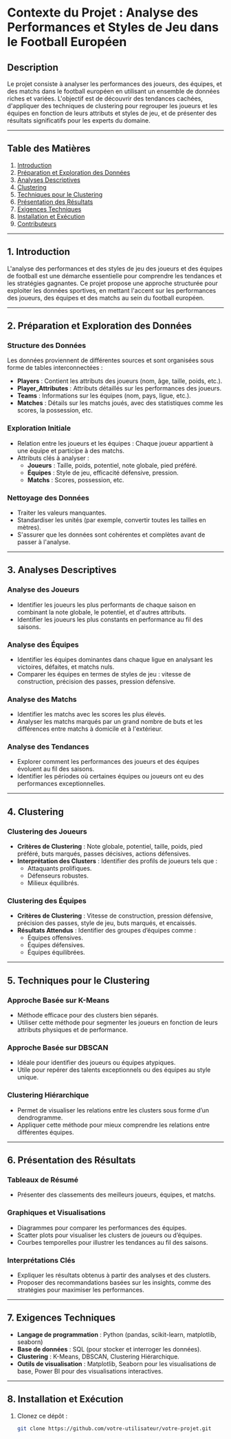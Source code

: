 # Contexte du Projet : Analyse des Performances et Styles de Jeu dans le Football Européen

## Description
Le projet consiste à analyser les performances des joueurs, des équipes, et des matchs dans le football européen en utilisant un ensemble de données riches et variées. L'objectif est de découvrir des tendances cachées, d'appliquer des techniques de clustering pour regrouper les joueurs et les équipes en fonction de leurs attributs et styles de jeu, et de présenter des résultats significatifs pour les experts du domaine.

---

## Table des Matières
1. [Introduction](#introduction)
2. [Préparation et Exploration des Données](#préparation-et-exploration-des-données)
3. [Analyses Descriptives](#analyses-descriptives)
4. [Clustering](#clustering)
5. [Techniques pour le Clustering](#techniques-pour-le-clustering)
6. [Présentation des Résultats](#présentation-des-résultats)
7. [Exigences Techniques](#exigences-techniques)
8. [Installation et Exécution](#installation-et-exécution)
9. [Contributeurs](#contributeurs)

---

## 1. Introduction
L'analyse des performances et des styles de jeu des joueurs et des équipes de football est une démarche essentielle pour comprendre les tendances et les stratégies gagnantes. Ce projet propose une approche structurée pour exploiter les données sportives, en mettant l'accent sur les performances des joueurs, des équipes et des matchs au sein du football européen.

---

## 2. Préparation et Exploration des Données

### **Structure des Données**
Les données proviennent de différentes sources et sont organisées sous forme de tables interconnectées :
- **Players** : Contient les attributs des joueurs (nom, âge, taille, poids, etc.).
- **Player_Attributes** : Attributs détaillés sur les performances des joueurs.
- **Teams** : Informations sur les équipes (nom, pays, ligue, etc.).
- **Matches** : Détails sur les matchs joués, avec des statistiques comme les scores, la possession, etc.

### **Exploration Initiale**
- Relation entre les joueurs et les équipes : Chaque joueur appartient à une équipe et participe à des matchs.
- Attributs clés à analyser :
  - **Joueurs** : Taille, poids, potentiel, note globale, pied préféré.
  - **Équipes** : Style de jeu, efficacité défensive, pression.
  - **Matchs** : Scores, possession, etc.

### **Nettoyage des Données**
- Traiter les valeurs manquantes.
- Standardiser les unités (par exemple, convertir toutes les tailles en mètres).
- S'assurer que les données sont cohérentes et complètes avant de passer à l'analyse.

---

## 3. Analyses Descriptives

### **Analyse des Joueurs**
- Identifier les joueurs les plus performants de chaque saison en combinant la note globale, le potentiel, et d'autres attributs.
- Identifier les joueurs les plus constants en performance au fil des saisons.

### **Analyse des Équipes**
- Identifier les équipes dominantes dans chaque ligue en analysant les victoires, défaites, et matchs nuls.
- Comparer les équipes en termes de styles de jeu : vitesse de construction, précision des passes, pression défensive.

### **Analyse des Matchs**
- Identifier les matchs avec les scores les plus élevés.
- Analyser les matchs marqués par un grand nombre de buts et les différences entre matchs à domicile et à l'extérieur.

### **Analyse des Tendances**
- Explorer comment les performances des joueurs et des équipes évoluent au fil des saisons.
- Identifier les périodes où certaines équipes ou joueurs ont eu des performances exceptionnelles.

---

## 4. Clustering

### **Clustering des Joueurs**
- **Critères de Clustering** : Note globale, potentiel, taille, poids, pied préféré, buts marqués, passes décisives, actions défensives.
- **Interprétation des Clusters** : Identifier des profils de joueurs tels que :
  - Attaquants prolifiques.
  - Défenseurs robustes.
  - Milieux équilibrés.

### **Clustering des Équipes**
- **Critères de Clustering** : Vitesse de construction, pression défensive, précision des passes, style de jeu, buts marqués, et encaissés.
- **Résultats Attendus** : Identifier des groupes d’équipes comme :
  - Équipes offensives.
  - Équipes défensives.
  - Équipes équilibrées.

---

## 5. Techniques pour le Clustering

### **Approche Basée sur K-Means**
- Méthode efficace pour des clusters bien séparés.
- Utiliser cette méthode pour segmenter les joueurs en fonction de leurs attributs physiques et de performance.

### **Approche Basée sur DBSCAN**
- Idéale pour identifier des joueurs ou équipes atypiques.
- Utile pour repérer des talents exceptionnels ou des équipes au style unique.

### **Clustering Hiérarchique**
- Permet de visualiser les relations entre les clusters sous forme d’un dendrogramme.
- Appliquer cette méthode pour mieux comprendre les relations entre différentes équipes.

---

## 6. Présentation des Résultats

### **Tableaux de Résumé**
- Présenter des classements des meilleurs joueurs, équipes, et matchs.

### **Graphiques et Visualisations**
- Diagrammes pour comparer les performances des équipes.
- Scatter plots pour visualiser les clusters de joueurs ou d’équipes.
- Courbes temporelles pour illustrer les tendances au fil des saisons.

### **Interprétations Clés**
- Expliquer les résultats obtenus à partir des analyses et des clusters.
- Proposer des recommandations basées sur les insights, comme des stratégies pour maximiser les performances.

---

## 7. Exigences Techniques
- **Langage de programmation** : Python (pandas, scikit-learn, matplotlib, seaborn)
- **Base de données** : SQL (pour stocker et interroger les données).
- **Clustering** : K-Means, DBSCAN, Clustering Hiérarchique.
- **Outils de visualisation** : Matplotlib, Seaborn pour les visualisations de base, Power BI pour des visualisations interactives.

---

## 8. Installation et Exécution

1. Clonez ce dépôt :
   ```bash
   git clone https://github.com/votre-utilisateur/votre-projet.git
